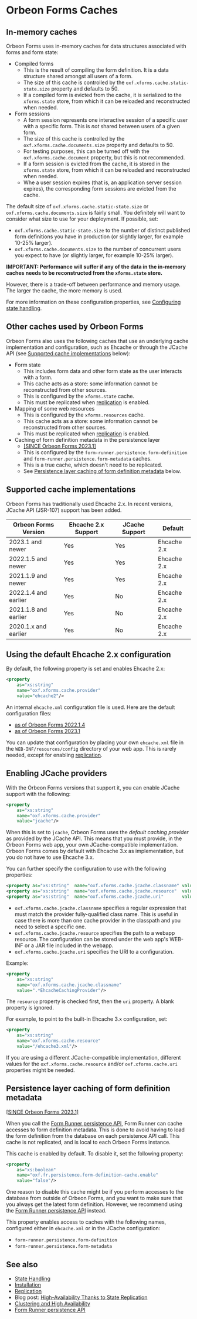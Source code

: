  # Orbeon Forms Caches

## In-memory caches

Orbeon Forms uses in-memory caches for data structures associated with forms and form state:

- Compiled forms
    - This is the result of compiling the form definition. It is a data structure shared amongst all users of a form.
    - The size of this cache is controlled by the `oxf.xforms.cache.static-state.size` property and defaults to 50.
    - If a compiled form is evicted from the cache, it is serialized to the `xforms.state` store, from which it can be reloaded and reconstructed when needed.
- Form sessions
    - A form session represents one interactive session of a specific user with a specific form. This is *not* shared between users of a given form. 
    - The size of this cache is controlled by the `oxf.xforms.cache.documents.size` property and defaults to 50.
    - For testing purposes, this can be turned off with the `oxf.xforms.cache.document` property, but this is not recommended.
    - If a form session is evicted from the cache, it is stored in the `xforms.state` store, from which it can be reloaded and reconstructed when needed.
    - Whe a user session expires (that is, an application server session expires), the corresponding form sessions are evicted from the cache.

The default size of `oxf.xforms.cache.static-state.size` or `oxf.xforms.cache.documents.size` is fairly small. You definitely will want to consider what size to use for your deployment. If possible, set:

- `oxf.xforms.cache.static-state.size` to the number of distinct published form definitions you have in production (or slightly larger, for example 10-25% larger).
- `oxf.xforms.cache.documents.size` to the number of concurrent users you expect to have (or slightly larger, for example 10-25% larger).

__IMPORTANT: Performance will suffer if any of the data in the in-memory caches needs to be reconstructed from the `xforms.state` store.__

However, there is a trade-off between performance and memory usage. The larger the cache, the more memory is used.

For more information on these configuration properties, see [Configuring state handling](/contributors/state-handling.md#configuring-state-handling).

## Other caches used by Orbeon Forms

Orbeon Forms also uses the following caches that use an underlying cache implementation and configuration, such as Ehcache or through the JCache API (see [Supported cache implementations](#supported-cache-implementations) below):

- Form state
    - This includes form data and other form state as the user interacts with a form.
    - This cache acts as a store: some information cannot be reconstructed from other sources.
    - This is configured by the `xforms.state` cache.
    - This must be replicated when [replication](replication.md) is enabled.
- Mapping of some web resources
    - This is configured by the `xforms.resources` cache.
    - This cache acts as a store: some information cannot be reconstructed from other sources.
    - This must be replicated when [replication](replication.md) is enabled.
- Caching of form definition metadata in the persistence layer
    - [\[SINCE Orbeon Forms 2023.1\]](/release-notes/orbeon-forms-2023.1.md)
    - This is configured by the `form-runner.persistence.form-definition` and `form-runner.persistence.form-metadata` caches.
    - This is a true cache, which doesn't need to be replicated.
    - See [Persistence layer caching of form definition metadata](#persistence-layer-caching-of-form-definition-metadata) below.

## Supported cache implementations

Orbeon Forms has traditionally used Ehcache 2.x. In recent versions, JCache API (JSR-107) support has been added.

| Orbeon Forms Version | Ehcache 2.x Support | JCache Support | Default     |
|----------------------|---------------------|----------------|-------------|
| 2023.1 and newer     | Yes                 | Yes            | Ehcache 2.x |
| 2022.1.5 and newer   | Yes                 | Yes            | Ehcache 2.x |
| 2021.1.9 and newer   | Yes                 | Yes            | Ehcache 2.x |
| 2022.1.4 and earlier | Yes                 | No             | Ehcache 2.x |
| 2021.1.8 and earlier | Yes                 | No             | Ehcache 2.x |
| 2020.1.x and earlier | Yes                 | No             | Ehcache 2.x |

## Using the default Ehcache 2.x configuration

By default, the following property is set and enables Ehcache 2.x:

```xml
<property
    as="xs:string"
    name="oxf.xforms.cache.provider"
    value="ehcache2"/>
```

An internal `ehcache.xml` configuration file is used. Here are the default configuration files:

- [as of Orbeon Forms 2022.1.4](https://github.com/orbeon/orbeon-forms/blob/0f5bcf02178009c8a33868227c9b1d03e019e80d/src/main/resources/config/ehcache.xml)
- [as of Orbeon Forms 2023.1](https://github.com/orbeon/orbeon-forms/blob/2023.1-ce/src/main/resources/config/ehcache.xml)

You can update that configuration by placing your own `ehcache.xml` file in the `WEB-INF/resources/config` directory of your web app. This is rarely needed, except for enabling [replication](replication.md).

## Enabling JCache providers

With the Orbeon Forms versions that support it, you can enable JCache support with the following:

```xml
<property
    as="xs:string"
    name="oxf.xforms.cache.provider"
    value="jcache"/>
```

When this is set to `jcache`, Orbeon Forms uses the *default caching provider* as provided by the JCache API. This means that you must provide, in the Orbeon Forms web app, your own JCache-compatible implementation. Orbeon Forms comes by default with Ehcache 3.x as implementation, but you do not have to use Ehcache 3.x.

You can further specify the configuration to use with the following properties:

```xml
<property as="xs:string"  name="oxf.xforms.cache.jcache.classname" value=""/>
<property as="xs:string"  name="oxf.xforms.cache.jcache.resource"  value=""/>
<property as="xs:string"  name="oxf.xforms.cache.jcache.uri"       value=""/>
```

- `oxf.xforms.cache.jcache.classname` specifies a regular expression that must match the provider fully-qualified class name. This is useful in case there is more than one cache provider in the classpath and you need to select a specific one.
- `oxf.xforms.cache.jcache.resource` specifies the path to a webapp resource. The configuration can be stored under the web app's WEB-INF or a JAR file included in the webapp.
- `oxf.xforms.cache.jcache.uri` specifies the URI to a configuration.

Example:

```xml
<property
    as="xs:string"
    name="oxf.xforms.cache.jcache.classname"                
    value=".*EhcacheCachingProvider"/>
```

The `resource` property is checked first, then the `uri` property. A blank property is ignored.

For example, to point to the built-in Ehcache 3.x configuration, set:

```xml
<property 
    as="xs:string"  
    name="oxf.xforms.cache.resource" 
    value="/ehcache3.xml"/>
```

If you are using a different JCache-compatible implementation, different values for the `oxf.xforms.cache.resource` and/or `oxf.xforms.cache.uri` properties might be needed.

## Persistence layer caching of form definition metadata

[\[SINCE Orbeon Forms 2023.1\]](/release-notes/orbeon-forms-2023.1.md)

When you call the [Form Runner persistence API](/form-runner/api/persistence/README.md), Form Runner can cache accesses to form definition metadata. This is done to avoid having to load the form definition from the database on each persistence API call. This cache is not replicated, and is local to each Orbeon Forms instance.

This cache is enabled by default. To disable it, set the following property:

```xml
<property
    as="xs:boolean"
    name="oxf.fr.persistence.form-definition-cache.enable"
    value="false"/>
```

One reason to disable this cache might be if you perform accesses to the database from outside of Orbeon Forms, and you want to make sure that you always get the latest form definition. However, we recommend using the [Form Runner persistence API](/form-runner/api/persistence/README.md) instead.

This property enables access to caches with the following names, configured either in `ehcache.xml` or in the JCache configuration:

- `form-runner.persistence.form-definition`
- `form-runner.persistence.form-metadata`

## See also

- [State Handling](/contributors/state-handling.md)
- [Installation](README.md)
- [Replication](replication.md)
- Blog post: [High-Availability Thanks to State Replication](https://blog.orbeon.com/2018/03/high-availability-thanks-to-state.html)
- [Clustering and High Availability](/configuration/advanced/clustering.md)
- [Form Runner persistence API](/form-runner/api/persistence/README.md)
